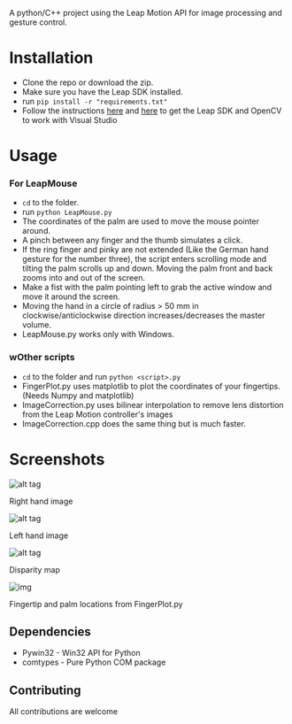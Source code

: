A python/C++ project using the Leap Motion API for image processing and gesture control.

Installation
==========

* Clone the repo or download the zip.
* Make sure you have the Leap SDK installed.
* run `pip install -r "requirements.txt"`
* Follow the instructions [here](https://developer.leapmotion.com/documentation/cpp/devguide/Project_Setup.html)  and [here](http://docs.opencv.org/doc/tutorials/introduction/windows_visual_studio_Opencv/windows_visual_studio_Opencv.html) to get the Leap SDK and OpenCV to work with Visual Studio

Usage
=====

### For LeapMouse

* `cd` to the folder.
* run `python LeapMouse.py`
* The coordinates of the palm are used to move the mouse pointer around.
* A pinch between any finger and the thumb simulates a click.
* If the ring finger and pinky are not extended (Like the German hand gesture for the number three), the script enters scrolling mode and tilting the palm scrolls up and down. Moving the palm front and back zooms into and out of the screen.
* Make a fist with the palm pointing left to grab the active window and move it around the screen.
* Moving the hand in a circle of radius > 50 mm in clockwise/anticlockwise direction increases/decreases the master volume.
* LeapMouse.py works only with Windows.

### wOther scripts

* `cd` to the folder and run `python <script>.py`
* FingerPlot.py uses matplotlib to plot the coordinates of your fingertips.(Needs Numpy and matplotlib)
* ImageCorrection.py uses bilinear interpolation to remove lens distortion from the Leap Motion controller's images
* ImageCorrection.cpp does the same thing but is much faster.

Screenshots
===========

![alt tag](http://i.imgur.com/sWlKL9V.png)

Right hand image

![alt tag](http://i.imgur.com/gv2TEJP.png)

Left hand image

![alt tag](http://i.imgur.com/sksnwyT.png)

Disparity map

![img](https://i.imgur.com/ayRYZRi.gif)

Fingertip and palm locations from FingerPlot.py


Dependencies
-----------------

* Pywin32 - Win32 API for Python
* comtypes - Pure Python COM package

Contributing
---------------

All contributions are welcome
